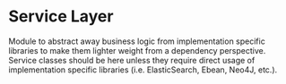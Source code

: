 # Service Layer

Module to abstract away business logic from implementation specific libraries to make them lighter weight from a 
dependency perspective. Service classes should be here unless they require direct usage of implementation specific libraries
(i.e. ElasticSearch, Ebean, Neo4J, etc.).